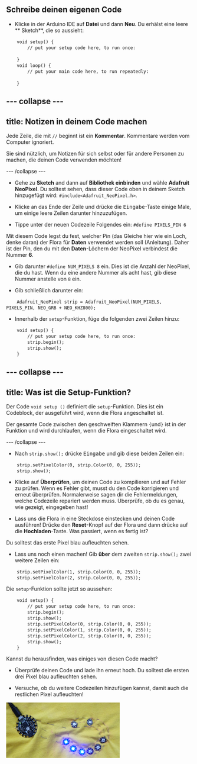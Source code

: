 ## Schreibe deinen eigenen Code

+ Klicke in der Arduino IDE auf **Datei** und dann **Neu**. Du erhälst eine leere ** Sketch**, die so aussieht:
```
    void setup() {
        // put your setup code here, to run once:

    }
    void loop() {
        // put your main code here, to run repeatedly:

    }
```

--- collapse ---
---
title: Notizen in deinem Code machen
---

Jede Zeile, die mit `//` beginnt ist ein **Kommentar**. Kommentare werden vom Computer ignoriert.

Sie sind nützlich, um Notizen für sich selbst oder für andere Personen zu machen, die deinen Code verwenden möchten!

--- /collapse ---

+ Gehe zu **Sketch** and dann auf **Bibliothek einbinden** und wähle **Adafruit NeoPixel**. Du solltest sehen, dass dieser Code oben in deinem Sketch hinzugefügt wird: `#include<Adafruit_NeoPixel.h>`.

+ Klicke an das Ende der Zeile und drücke die <kbd>Eingabe</kbd>-Taste einige Male, um einige leere Zeilen darunter hinzuzufügen.

+ Tippe unter der neuen Codezeile Folgendes ein: `#define PIXELS_PIN 6`

Mit diesem Code legst du fest, welcher Pin (das Gleiche hier wie ein Loch, denke daran) der Flora für **Daten** verwendet werden soll \(Anleitung\). Daher ist der Pin, den du mit den **Daten**-Löchern der NeoPixel verbindest die Nummer **6**.

+ Gib darunter `#define NUM_PIXELS 8` ein. Dies ist die Anzahl der NeoPixel, die du hast. Wenn du eine andere Nummer als acht hast, gib diese Nummer anstelle von `8` ein.

+ Gib schließlich darunter ein:

``` 
    Adafruit_NeoPixel strip = Adafruit_NeoPixel(NUM_PIXELS, PIXELS_PIN, NEO_GRB + NEO_KHZ800);
```

+ Innerhalb der `setup`-Funktion, füge die folgenden zwei Zeilen hinzu:

``` 
    void setup() {
        // put your setup code here, to run once:
        strip.begin();
        strip.show();
    }
```

--- collapse ---
---
title: Was ist die Setup-Funktion?
---

Der Code `void setup ()` definiert die `setup`-Funktion. Dies ist ein Codeblock, der ausgeführt wird, wenn die Flora angeschaltet ist.

Der gesamte Code zwischen den geschweiften Klammern `{`und`}` ist in der Funktion und wird durchlaufen, wenn die Flora eingeschaltet wird.

--- /collapse ---

+ Nach `strip.show();` drücke <kbd>Eingabe</kbd> und gib diese beiden Zeilen ein:

``` 
    strip.setPixelColor(0, strip.Color(0, 0, 255));
    strip.show();
```

+ Klicke auf **Überprüfen**, um deinen Code zu kompilieren und auf Fehler zu prüfen. Wenn es Fehler gibt, musst du den Code korrigieren und erneut überprüfen. Normalerweise sagen dir die Fehlermeldungen, welche Codezeile repariert werden muss. Überprüfe, ob du es genau, wie gezeigt, eingegeben hast!

+ Lass uns die Flora in eine Steckdose einstecken und deinen Code ausführen! Drücke den **Reset**-Knopf auf der Flora und dann drücke auf die **Hochladen**-Taste. Was passiert, wenn es fertig ist?

Du solltest das erste Pixel blau aufleuchten sehen.

+ Lass uns noch einen machen! Gib **über** dem zweiten `strip.show();` zwei weitere Zeilen ein:

```
    strip.setPixelColor(1, strip.Color(0, 0, 255));
    strip.setPixelColor(2, strip.Color(0, 0, 255));
```

Die `setup`-Funktion sollte jetzt so aussehen:

``` 
    void setup() {
        // put your setup code here, to run once:
        strip.begin();
        strip.show();
        strip.setPixelColor(0, strip.Color(0, 0, 255));
        strip.setPixelColor(1, strip.Color(0, 0, 255));
        strip.setPixelColor(2, strip.Color(0, 0, 255));
        strip.show();
    }
```

Kannst du herausfinden, was einiges von diesen Code macht?

+ Überprüfe deinen Code und lade ihn erneut hoch. Du solltest die ersten drei Pixel blau aufleuchten sehen.

+ Versuche, ob du weitere Codezeilen hinzufügen kannst, damit auch die restlichen Pixel aufleuchten!

![](images/threeBlue.png)


